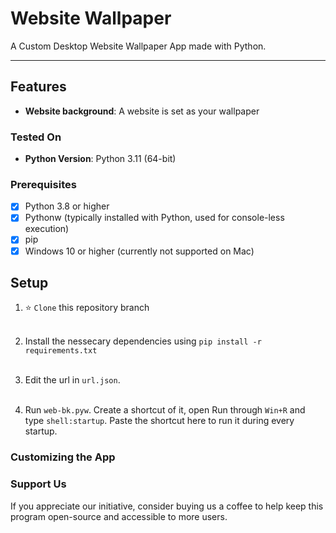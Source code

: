 # Website Wallpaper

A Custom Desktop Website Wallpaper App made with Python.

------------

## Features

-  **Website background**: A website is set as your wallpaper
  

### Tested On

- **Python Version**: Python 3.11 (64-bit)

### Prerequisites

- [x] Python 3.8 or higher
- [x] Pythonw (typically installed with Python, used for console-less execution)
- [x] pip
- [x] Windows 10 or higher (currently not supported on Mac)

## Setup

1. ⭐ `Clone` this repository branch
	  <br><br>
2.  Install the nessecary dependencies using `pip install -r requirements.txt`
  <br><br>

3. Edit the url in `url.json`.
<br><br>
4. Run `web-bk.pyw`. Create a shortcut of it, open Run through `Win+R` and type `shell:startup`. Paste the shortcut here to run it during every startup.

### Customizing the App

### Support Us
If you appreciate our initiative, consider buying us a coffee to help keep this program open-source and accessible to more users.
<br><br>